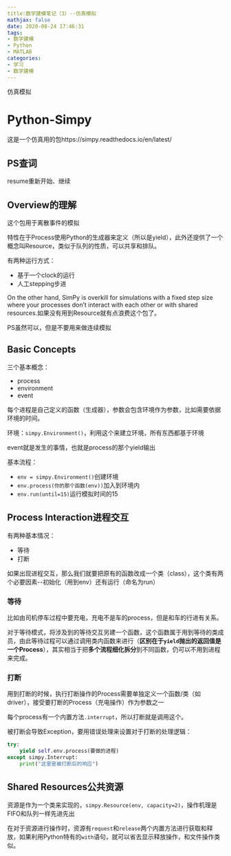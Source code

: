 ```yaml
---
title:数学建模笔记（3）--仿真模拟
mathjax: false
date: 2020-08-24 17:46:31
tags:
- 数学建模
- Python
- MATLAB
categories:
- 学习
- 数学建模
---
```


仿真模拟

<!--more-->

# Python-Simpy

这是一个仿真用的包https://simpy.readthedocs.io/en/latest/



## PS查词

resume重新开始、继续

## Overview的理解

这个包用于离散事件的模拟

特性在于Process使用Python的生成器来定义（所以是yield），此外还提供了一个概念叫Resource，类似于队列的性质，可以共享和排队。

有两种运行方式：

* 基于一个clock的运行
* 人工stepping步进

On the other hand, SimPy is overkill for simulations with a fixed step size where your processes don’t interact with each other or with shared resources.如果没有用到Resource就有点浪费这个包了。

PS虽然可以，但是不要用来做连续模拟

## Basic Concepts

三个基本概念：

* process
* environment
* event

每个进程是自己定义的函数（生成器），参数会包含环境作为参数，比如需要依据环境的时间。

环境：`simpy.Environment()`，利用这个来建立环境，所有东西都基于环境

event就是发生的事情，也就是process的那个yield输出

基本流程：

* `env = simpy.Environment()`创建环境
* `env.process(你的那个函数(env))`加入到环境内
* `env.run(until=15)`运行模拟时间的15

## Process Interaction进程交互

有两种基本情况：

* 等待
* 打断

如果出现进程交互，那么我们就要把原有的函数改成一个类（class），这个类有两个必要因素--初始化（用到env）还有运行（命名为run）

### 等待

比如由司机停车过程中要充电，充电不是车的process，但是和车的行进有关系。

对于等待模式，将涉及到的等待交互另建一个函数，这个函数属于用到等待的类成员，由此等待过程可以通过调用类内函数来进行（**区别在于`yield`抛出的返回值是一个Process**），其实相当于把**多个流程细化拆分**到不同函数，仍可以不用到进程来完成。

### 打断

用到打断的时候，执行打断操作的Process需要单独定义一个函数/类（如driver），接受要打断的Process（充电操作）作为参数之一

每个process有一个内置方法`.interrupt`，所以打断就是调用这个。

被打断会导致Exception，要用错误处理来设置对于打断的处理逻辑：

```python
try:
	yield self.env.process(要做的进程)
except simpy.Interrupt:
	print("这里是被打断后的响应")
```

## Shared Resources公共资源

资源是作为一个类来实现的，`simpy.Resource(env, capacity=2)`，操作机理是FIFO和队列一样先进先出

在对于资源进行操作时，资源有`request`和`release`两个内置方法进行获取和释放，如果利用Python特有的`with`语句，就可以省去显示释放操作，和文件操作类似。
